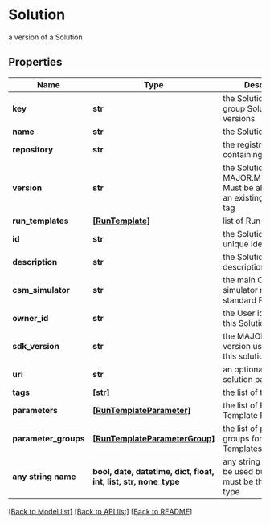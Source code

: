 # Solution

a version of a Solution

## Properties
Name | Type | Description | Notes
------------ | ------------- | ------------- | -------------
**key** | **str** | the Solution key which group Solution versions | 
**name** | **str** | the Solution name | 
**repository** | **str** | the registry repository containing the image | 
**version** | **str** | the Solution version MAJOR.MINOR.PATCH. Must be aligned with an existing repository tag | 
**run_templates** | [**[RunTemplate]**](RunTemplate.md) | list of Run Template | 
**id** | **str** | the Solution version unique identifier | [optional] [readonly] 
**description** | **str** | the Solution description | [optional] 
**csm_simulator** | **str** | the main Cosmo Tech simulator name used in standard Run Template | [optional] 
**owner_id** | **str** | the User id which own this Solution | [optional] [readonly] 
**sdk_version** | **str** | the MAJOR.MINOR version used to build this solution | [optional] 
**url** | **str** | an optional URL link to solution page | [optional] 
**tags** | **[str]** | the list of tags | [optional] 
**parameters** | [**[RunTemplateParameter]**](RunTemplateParameter.md) | the list of Run Template Parameters | [optional] 
**parameter_groups** | [**[RunTemplateParameterGroup]**](RunTemplateParameterGroup.md) | the list of parameters groups for the Run Templates | [optional] 
**any string name** | **bool, date, datetime, dict, float, int, list, str, none_type** | any string name can be used but the value must be the correct type | [optional]

[[Back to Model list]](../README.md#documentation-for-models) [[Back to API list]](../README.md#documentation-for-api-endpoints) [[Back to README]](../README.md)


